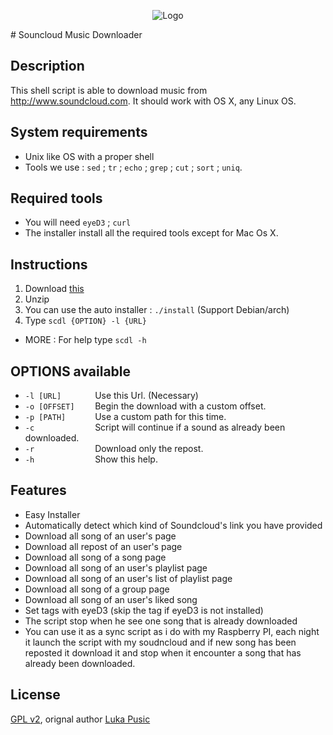 <p align="center">
  <img src="http://soundcloud-dl.com/soundcloud-download-logo.png" alt="Logo"/>
</p>
# Souncloud Music Downloader

## Description

This shell script is able to download music from http://www.soundcloud.com.
It should work with OS X, any Linux OS.

## System requirements

* Unix like OS with a proper shell
* Tools we use : `sed` ; `tr` ; `echo` ; `grep` ; `cut` ; `sort` ; `uniq`.


## Required tools

* You will need `eyeD3` ; `curl`
* The installer install all the required tools except for Mac Os X.


## Instructions

1. Download [this](https://github.com/lukapusic/soundcloud-dl/archive/master.zip)
2. Unzip
3. You can use the auto installer : `./install` (Support Debian/arch)
4. Type `scdl {OPTION} -l {URL}`

* MORE : For help type `scdl -h`

## OPTIONS available
* `-l [URL]       ` Use this Url. (Necessary) 
* `-o [OFFSET]    ` Begin the download with a custom offset.
* `-p [PATH]      ` Use a custom path for this time.  
* `-c             ` Script will continue if a sound as already been downloaded.
* `-r             ` Download only the repost.
* `-h             ` Show this help.   

## Features

* Easy Installer
* Automatically detect which kind of Soundcloud's link you have provided
* Download all song of an user's page
* Download all repost of an user's page
* Download all song of a song page
* Download all song of an user's playlist page
* Download all song of an user's list of playlist page
* Download all song of a group page
* Download all song of an user's liked song
* Set tags with eyeD3 (skip the tag if eyeD3 is not installed)
* The script stop when he see one song that is already downloaded
* You can use it as a sync script as i do with my Raspberry PI, each night it launch the script with my soudncloud and if new song has been reposted it download it and stop when it encounter a song that has already been downloaded.

## License

[GPL v2](https://www.gnu.org/licenses/gpl-2.0.txt), orignal author [Luka Pusic](http://pusic.si)
